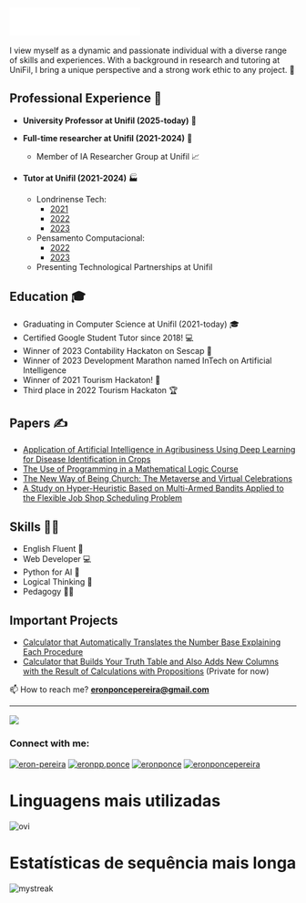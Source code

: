 <img src="images/header.svg"></img>

I view myself as a dynamic and passionate individual with a diverse range of skills and experiences. With a background in research and tutoring at UniFil, I bring a unique perspective and a strong work ethic to any project. 💪

## Professional Experience 💼
- **University Professor at Unifil (2025-today)** 🏫

- **Full-time researcher at Unifil (2021-2024)** 🏢
  - Member of IA Researcher Group at Unifil 📈

- **Tutor at Unifil (2021-2024)** 🏭
  - Londrinense Tech:
    - [2021](https://drive.google.com/file/d/1SohzZWTXVnCnegqn8Qa8_OtF3dzDJ34V/view?usp=sharing)
    - [2022](https://drive.google.com/file/d/1ng3aHWmVBX5HUBvt5N4aWIjGa1rgFZJB/view?usp=sharing)
    - [2023](https://drive.google.com/drive/folders/10BtnMdltCvjnEu6A7XxuGU3vtFMnK0Ea?usp=drive_link) 
  - Pensamento Computacional:
    - [2022](https://drive.google.com/file/d/1x4HGdOad4W2GYYNEl8nt4YDgWN00BYWs/view?usp=sharing) 
    - [2023](https://drive.google.com/file/d/1HGWeuxY5UUlqPVBuUdNzOg_XS1z9LJUC/view?usp=sharing)
  - Presenting Technological Partnerships at Unifil

## Education 🎓
- Graduating in Computer Science at Unifil (2021-today) 🎓
- Certified Google Student Tutor since 2018! 💻
- Winner of 2023 Contability Hackaton on Sescap 🥂
- Winner of 2023 Development Marathon named InTech on Artificial Intelligence
- Winner of 2021 Tourism Hackaton! 🎉
- Third place in 2022 Tourism Hackaton 🏆

## Papers ✍️
- [Application of Artificial Intelligence in Agribusiness Using Deep Learning for Disease Identification in Crops](http://publicacoes.unifil.br/index.php/eventos/article/view/3078/2842)
- [The Use of Programming in a Mathematical Logic Course](http://periodicos.unifil.br/index.php/Revistateste/article/view/2831)
- [The New Way of Being Church: The Metaverse and Virtual Celebrations](http://periodicos.unifil.br/index.php/Revistateste/article/view/2831)
- [A Study on Hyper-Heuristic Based on Multi-Armed Bandits Applied to the Flexible Job Shop Scheduling Problem](http://periodicos.unifil.br/index.php/Revistateste/article/view/2802)

## Skills 🧑‍💼
- English Fluent 🔨
- Web Developer 💻
- Python for AI 🎨
- Logical Thinking 🔢
- Pedagogy 👨‍🏫

## Important Projects
- [Calculator that Automatically Translates the Number Base Explaining Each Procedure](https://github.com/Eronponce/calculadora-sistema-de-numeracao)
- [Calculator that Builds Your Truth Table and Also Adds New Columns with the Result of Calculations with Propositions](https://github.com/LeonardoRochaLima/calculadora-tabela-verdade) (Private for now)

📫 How to reach me? **eronponcepereira@gmail.com**

---
<a href="https://github.com/anuraghazra/github-readme-stats">
  <img height=200 align="center" src="https://github-readme-stats.vercel.app/api?username=eronponce&show_icons=true&theme=dracula" />
</a>
<h3 align="left">Connect with me:</h3>
<p align="left">
<a href="https://linkedin.com/in/eron-pereira-95285b213" target="blank"><img align="center" src="https://raw.githubusercontent.com/rahuldkjain/github-profile-readme-generator/master/src/images/icons/Social/linked-in-alt.svg" alt="eron-pereira" height="30" width="40" /></a>
<a href="https://fb.com/eronpp.ponce" target="blank"><img align="center" src="https://raw.githubusercontent.com/rahuldkjain/github-profile-readme-generator/master/src/images/icons/Social/facebook.svg" alt="eronpp.ponce" height="30" width="40" /></a>
<a href="https://instagram.com/eronponce" target="blank"><img align="center" src="https://raw.githubusercontent.com/rahuldkjain/github-profile-readme-generator/master/src/images/icons/Social/instagram.svg" alt="eronponce" height="30" width="40" /></a>
<a href="https://www.hackerrank.com/eronponcepereira" target="blank"><img align="center" src="https://raw.githubusercontent.com/rahuldkjain/github-profile-readme-generator/master/src/images/icons/Social/hackerrank.svg" alt="eronponcepereira" height="30" width="40" /></a>
</p>

<h1>Linguagens mais utilizadas</h1>
<img src="https://github-readme-stats.vercel.app/api/top-langs?username=eronponce&show_icons=true&locale=en&layout=compact&theme=chartreuse-dark" alt="ovi" />

<h1>Estatísticas de sequência mais longa</h1>
<img src="https://github-readme-streak-stats.herokuapp.com/?user=eronponce&theme=tokyonight" alt="mystreak"/>
